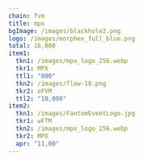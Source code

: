 ```yaml
---
chain: fvm
title: mpx
bgImage: /images/blackhole2.png
logo: /images/morphex_full_blue.png
total: 16,000
item1:
  tkn1: /images/mpx_logo_256.webp
  tkr1: MPX
  ttl1: "800"
  tkn2: /images/flow-10.png
  tkr2: oFVM
  ttl2: "10,000"
item2:
  tkn1: /images/FantomEventLogo.jpg
  tkr1: wFTM
  tkn2: /images/mpx_logo_256.webp
  tkr2: MPX
  apr: "11,00"
---
```

